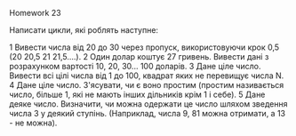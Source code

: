 Homework 23

Написати цикли, які роблять наступне:

1 Вивести числа від 20 до 30 через пропуск, використовуючи крок 0,5 (20 20,5 21 21,5….).
2 Один долар коштує 27 гривень. Вивести дані з розрахунком вартості 10, 20, 30... 100 доларів.
3 Дане ціле число. Вивести всі цілі числа від 1 до 100, квадрат яких не перевищує числа N.
4 Дане ціле число. З'ясувати, чи є воно простим (простим називається число, більше 1, які не мають інших дільників крім 1 і себе).
5 Дане деяке число. Визначити, чи можна одержати це число шляхом зведення числа 3 у деякий ступінь. (Наприклад, числа 9, 81 можна отримати, а 13 - не можна).